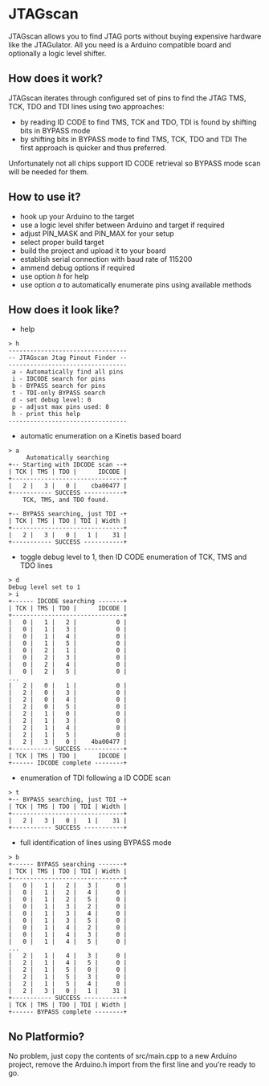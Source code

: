 # JTAGscan

JTAGscan allows you to find JTAG ports without buying expensive hardware like the JTAGulator.
All you need is a Arduino compatible board and optionally a logic level shifter.

## How does it work?

JTAGscan iterates through configured set of pins to find the JTAG TMS, TCK, TDO and TDI lines
using two approaches:
- by reading ID CODE to find TMS, TCK and TDO, TDI is found by shifting bits in BYPASS mode
- by shifting bits in BYPASS mode to find TMS, TCK, TDO and TDI
The first approach is quicker and thus preferred.

Unfortunately not all chips support ID CODE retrieval so BYPASS mode scan will be needed for them.

## How to use it?

- hook up your Arduino to the target
- use a logic level shifer between Arduino and target if required
- adjust PIN_MASK and PIN_MAX for your setup
- select proper build target
- build the project and upload it to your board
- establish serial connection with baud rate of 115200
- ammend debug options if required
- use option _h_ for help
- use option _a_ to automatically enumerate pins using available methods

## How does it look like?

- help
```
> h
---------------------------------
-- JTAGscan Jtag Pinout Finder --
---------------------------------
 a - Automatically find all pins
 i - IDCODE search for pins
 b - BYPASS search for pins
 t - TDI-only BYPASS search
 d - set debug level: 0
 p - adjust max pins used: 8
 h - print this help
---------------------------------
```
- automatic enumeration on a Kinetis based board
```
> a
     Automatically searching
+-- Starting with IDCODE scan --+
| TCK | TMS | TDO |      IDCODE |
+-------------------------------+
|   2 |   3 |   0 |    cba00477 |
+----------- SUCCESS -----------+
    TCK, TMS, and TDO found.

+-- BYPASS searching, just TDI -+
| TCK | TMS | TDO | TDI | Width |
+-------------------------------+
|   2 |   3 |   0 |   1 |    31 |
+----------- SUCCESS -----------+
```

- toggle debug level to 1, then ID CODE enumeration of TCK, TMS and TDO lines
```
> d
Debug level set to 1
> i
+------ IDCODE searching -------+
| TCK | TMS | TDO |      IDCODE |
+-------------------------------+
|   0 |   1 |   2 |           0 |
|   0 |   1 |   3 |           0 |
|   0 |   1 |   4 |           0 |
|   0 |   1 |   5 |           0 |
|   0 |   2 |   1 |           0 |
|   0 |   2 |   3 |           0 |
|   0 |   2 |   4 |           0 |
|   0 |   2 |   5 |           0 |
...
|   2 |   0 |   1 |           0 |
|   2 |   0 |   3 |           0 |
|   2 |   0 |   4 |           0 |
|   2 |   0 |   5 |           0 |
|   2 |   1 |   0 |           0 |
|   2 |   1 |   3 |           0 |
|   2 |   1 |   4 |           0 |
|   2 |   1 |   5 |           0 |
|   2 |   3 |   0 |    4ba00477 |
+----------- SUCCESS -----------+
| TCK | TMS | TDO |      IDCODE |
+------ IDCODE complete --------+
```

- enumeration of TDI following a ID CODE scan
```
> t
+-- BYPASS searching, just TDI -+
| TCK | TMS | TDO | TDI | Width |
+-------------------------------+
|   2 |   3 |   0 |   1 |    31 |
+----------- SUCCESS -----------+
```

- full identification of lines using BYPASS mode
```
> b
+------ BYPASS searching -------+
| TCK | TMS | TDO | TDI | Width |
+-------------------------------+
|   0 |   1 |   2 |   3 |     0 |
|   0 |   1 |   2 |   4 |     0 |
|   0 |   1 |   2 |   5 |     0 |
|   0 |   1 |   3 |   2 |     0 |
|   0 |   1 |   3 |   4 |     0 |
|   0 |   1 |   3 |   5 |     0 |
|   0 |   1 |   4 |   2 |     0 |
|   0 |   1 |   4 |   3 |     0 |
|   0 |   1 |   4 |   5 |     0 |
...
|   2 |   1 |   4 |   3 |     0 |
|   2 |   1 |   4 |   5 |     0 |
|   2 |   1 |   5 |   0 |     0 |
|   2 |   1 |   5 |   3 |     0 |
|   2 |   1 |   5 |   4 |     0 |
|   2 |   3 |   0 |   1 |    31 |
+----------- SUCCESS -----------+
| TCK | TMS | TDO | TDI | Width |
+------ BYPASS complete --------+
```

## No Platformio?

No problem, just copy the contents of src/main.cpp to a new Arduino project, remove the Arduino.h import from the first line and you're ready to go.
